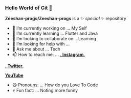 ### Hello World of Git 👋


**Zeeshan-progs/Zeeshan-progs** is a ✨ _special_ ✨ repository 


- 🔭 I’m currently working on ... My Self
- 🌱 I’m currently learning ... Flutter and Java
- 👯 I’m looking to collaborate on ...Learning  
- 🤔 I’m looking for help with ...
- 💬 Ask me about ... Tech 
- 📫 How to reach me: ... 
[.   **Instagram**.  ](https://www.instagram.com/codewithnix/)

[.   **Twitter**.    ](https://twitter.com/zeeshan_iqbal_)

[    **YouTube**     ](https://www.youtube.com/channel/UCiBY18oLz7AyzZIzL3QrxwQ)

- 😄 Pronouns: ...  How do you Love To Code  
- ⚡ Fun fact: ... Noting more funny 



